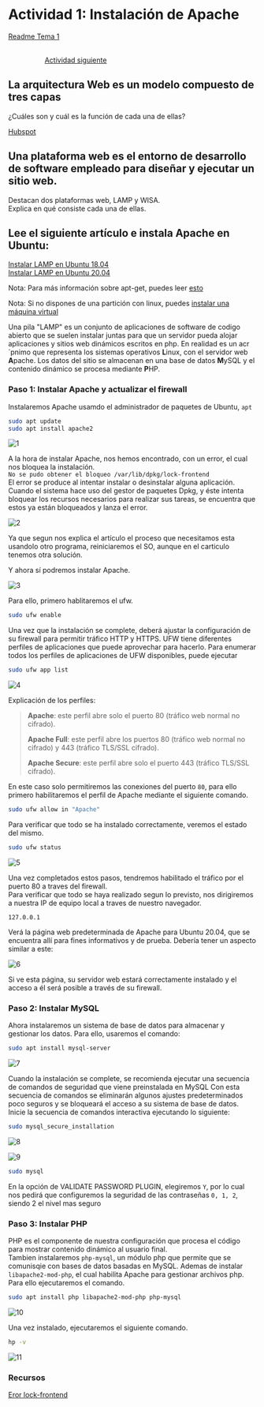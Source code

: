 # Actividad 1: Instalación de Apache

[Readme Tema 1](/Tema1/readme.md)

&emsp;&emsp;&emsp;&emsp;&emsp;&emsp;&emsp;&emsp;&emsp;&emsp;&emsp;&emsp;&emsp;&emsp;&emsp;&emsp;&emsp;&emsp;&emsp;&emsp;&emsp;&emsp;&emsp;&emsp;&emsp;&emsp;&emsp;&emsp;&emsp;&emsp;&emsp;&emsp;&emsp;&emsp;&emsp;&emsp;&emsp;&emsp;&emsp;&emsp;&emsp;
[Actividad siguiente](1.2.md)

## La arquitectura Web es un modelo compuesto de tres capas

¿Cuáles son y cuál es  la función de cada una de ellas?

> 
> 
>

[Hubspot](https://blog.hubspot.es/website/que-es-arquitectura-en-capas)

## Una plataforma web es el entorno de desarrollo de software empleado para  diseñar y ejecutar un sitio web.

Destacan dos plataformas web, LAMP y WISA.
<br>
Explica en qué consiste cada una de ellas.

## Lee el siguiente artículo e instala Apache en Ubuntu:

[Instalar LAMP en Ubuntu 18.04](https://www.digitalocean.com/community/tutorials/how-to-install-linux-apache-mysql-php-lamp-stack-ubuntu-18-04)
<br>
[Instalar LAMP en Ubuntu 20.04](https://www.digitalocean.com/community/tutorials/how-to-install-linux-apache-mysql-php-lamp-stack-on-ubuntu-20-04-es)

Nota: Para más información sobre apt-get, puedes leer [esto](http://www.ubuntu-guia.com/2011/01/comando-apt-get-en-ubuntu.html)

Nota: Si no dispones de una partición con linux, puedes [instalar una máquina virtual](https://www.neoguias.com/instalar-ubuntu-windows-virtual-box/)

Una pila "LAMP" es un conjunto de aplicaciones de software de codigo abierto que se suelen instalar juntas para que un servidor pueda alojar aplicaciones y sitios web dinámicos escritos en php.
En realidad es un acr´pnimo que representa los sistemas operativos **L**inux, con el servidor web **A**pache. Los datos del sitio se almacenan en una base de datos **M**ySQL y el contenido dinámico se procesa mediante **P**HP.

### Paso 1: Instalar Apache y actualizar el firewall

Instalaremos Apache usamdo el administrador de paquetes de Ubuntu, `apt`

``` bash
sudo apt update
sudo apt install apache2
```

![1](res/1.1.1.png)

A la hora de instalar Apache, nos hemos encontrado, con un error, el cual nos bloquea la instalación.
<br>
`No se pudo obtener el bloqueo /var/lib/dpkg/lock-frontend`
<br>
El error se produce al intentar instalar o desinstalar alguna aplicación. Cuando el sistema hace uso del gestor de paquetes Dpkg, y éste intenta bloquear los recursos necesarios para realizar sus tareas, se encuentra que estos ya están bloqueados y lanza el error.

![2](res/1.1.2.png)

Ya que segun nos explica el artículo el proceso que necesitamos esta usandolo otro programa, reiniciaremos el SO, aunque en el carticulo tenemos otra solución.

Y ahora sí podremos instalar Apache.

![3](res/1.1.3.png)

Para ello, primero hablitaremos el ufw.

``` bash
sudo ufw enable
```

Una vez que la instalación se complete, deberá ajustar la configuración de su firewall para permitir tráfico HTTP y HTTPS. UFW tiene diferentes perfiles de aplicaciones que puede aprovechar para hacerlo. Para enumerar todos los perfiles de aplicaciones de UFW disponibles, puede ejecutar

``` bash
sudo ufw app list
```

![4](res/1.1.4.png)

Explicación de los perfiles:

> **Apache**: este perfil abre solo el puerto 80 (tráfico web normal no cifrado).
>
> **Apache Full**: este perfil abre los puertos 80 (tráfico web normal no cifrado) y 443 (tráfico TLS/SSL cifrado).
>
> **Apache Secure**: este perfil abre solo el puerto 443 (tráfico TLS/SSL cifrado).

En este caso solo permitiremos las conexiones del puerto `80`, para ello primero habilitaremos el perfil de Apache mediante el siguiente comando.

``` bash
sudo ufw allow in "Apache"
```

Para verificar que todo se ha instalado correctamente, veremos el estado del mismo. 

``` bash
sudo ufw status
```

![5](res/1.1.5.png)

Una vez completados estos pasos, tendremos habilitado el tráfico por el puerto 80 a traves del firewall.
<br>
Para verificar que todo se haya realizado segun lo previsto, nos dirigiremos a nuestra IP de equipo local a traves de nuestro navegador.

`127.0.0.1`

Verá la página web predeterminada de Apache para Ubuntu 20.04, que se encuentra allí para fines informativos y de prueba. Debería tener un aspecto similar a este:

![6](res/1.1.6.png)

Si ve esta página, su servidor web estará correctamente instalado y el acceso a él será posible a través de su firewall.

### Paso 2: Instalar MySQL

Ahora instalaremos un sistema de base de datos para almacenar y gestionar los datos. Para ello, usaremos el comando:

``` bash
sudo apt install mysql-server

```

![7](res/1.1.7.png)

Cuando la instalación se complete, se recomienda ejecutar una secuencia de comandos de seguridad que viene preinstalada en MySQL Con esta secuencia de comandos se eliminarán algunos ajustes predeterminados poco seguros y se bloqueará el acceso a su sistema de base de datos. Inicie la secuencia de comandos interactiva ejecutando lo siguiente:

``` bash
sudo mysql_secure_installation
```

![8](res/1.1.8.png)

![9](res/1.1.9.png)

``` bash
sudo mysql
```

En la opción de VALIDATE PASSWORD PLUGIN, elegiremos `Y`, por lo cual nos pedirá que configuremos la seguridad de las contraseñas `0, 1, 2`, siendo 2 el nivel mas seguro

### Paso 3: Instalar PHP

PHP es el componente de nuestra configuración que procesa el código para mostrar contenido dinámico al usuario final.
<br>
Tambien instalaremos `php-mysql`, un módulo php que permite que se comunisqie con bases de datos basadas en MySQL. Ademas de instalar `libapache2-mod-php`, el cual habilita Apache para gestionar archivos php.
<br>
Para ello ejecutaremos el comando.

``` bash
sudo apt install php libapache2-mod-php php-mysql
```

![10](res/1.1.10.png)

Una vez instalado, ejecutaremos el siguiente comando.

``` bash
hp -v
```

![11](res/1.1.11.png)

### Recursos

[Eror lock-frontend](https://blog.ahierro.es/no-se-pudo-obtener-el-bloqueo-var-lib-dpkg-lock-open-recurso-temporalmente-no-disponible/)
